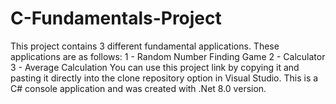 # C-Fundamentals-Project

This project contains 3 different fundamental applications. These applications are as follows:
1 - Random Number Finding Game
2 - Calculator
3 - Average Calculation
You can use this project link by copying it and pasting it directly into the clone repository option in Visual Studio.
This is a C# console application and was created with .Net 8.0 version.
